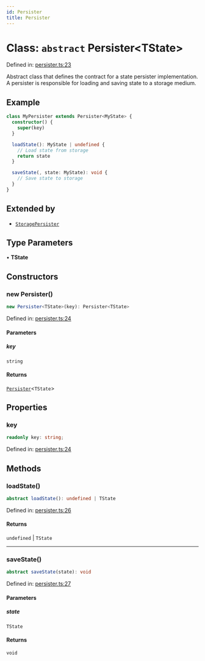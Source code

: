 ```yaml
---
id: Persister
title: Persister
---
```


<!-- DO NOT EDIT: this page is autogenerated from the type comments -->

# Class: `abstract` Persister\<TState\>

Defined in: [persister.ts:23](https://github.com/TanStack/pacer/blob/main/packages/persister/src/persister.ts#L23)

Abstract class that defines the contract for a state persister implementation.
A persister is responsible for loading and saving state to a storage medium.

## Example

```ts
class MyPersister extends Persister<MyState> {
  constructor() {
    super(key)
  }

  loadState(): MyState | undefined {
    // Load state from storage
    return state
  }

  saveState(, state: MyState): void {
    // Save state to storage
  }
}
```

## Extended by

- [`StoragePersister`](../storagepersister.md)

## Type Parameters

• **TState**

## Constructors

### new Persister()

```ts
new Persister<TState>(key): Persister<TState>
```

Defined in: [persister.ts:24](https://github.com/TanStack/pacer/blob/main/packages/persister/src/persister.ts#L24)

#### Parameters

##### key

`string`

#### Returns

[`Persister`](../persister.md)\<`TState`\>

## Properties

### key

```ts
readonly key: string;
```

Defined in: [persister.ts:24](https://github.com/TanStack/pacer/blob/main/packages/persister/src/persister.ts#L24)

## Methods

### loadState()

```ts
abstract loadState(): undefined | TState
```

Defined in: [persister.ts:26](https://github.com/TanStack/pacer/blob/main/packages/persister/src/persister.ts#L26)

#### Returns

`undefined` \| `TState`

***

### saveState()

```ts
abstract saveState(state): void
```

Defined in: [persister.ts:27](https://github.com/TanStack/pacer/blob/main/packages/persister/src/persister.ts#L27)

#### Parameters

##### state

`TState`

#### Returns

`void`
